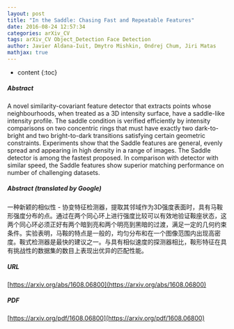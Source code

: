 ```yaml
---
layout: post
title: "In the Saddle: Chasing Fast and Repeatable Features"
date: 2016-08-24 12:57:34
categories: arXiv_CV
tags: arXiv_CV Object_Detection Face Detection
author: Javier Aldana-Iuit, Dmytro Mishkin, Ondrej Chum, Jiri Matas
mathjax: true
---
```


* content
{:toc}

##### Abstract
A novel similarity-covariant feature detector that extracts points whose neighbourhoods, when treated as a 3D intensity surface, have a saddle-like intensity profile. The saddle condition is verified efficiently by intensity comparisons on two concentric rings that must have exactly two dark-to-bright and two bright-to-dark transitions satisfying certain geometric constraints. Experiments show that the Saddle features are general, evenly spread and appearing in high density in a range of images. The Saddle detector is among the fastest proposed. In comparison with detector with similar speed, the Saddle features show superior matching performance on number of challenging datasets.

##### Abstract (translated by Google)
一种新颖的相似性 - 协变特征检测器，提取其邻域作为3D强度表面时，具有马鞍形强度分布的点。通过在两个同心环上进行强度比较可以有效地验证鞍座状态，这两个同心环必须正好有两个暗到亮和两个明亮到黑暗的过渡，满足一定的几何约束条件。实验表明，马鞍的特点是一般的，均匀分布和在一个图像范围内出现高密度。鞍式检测器是最快的建议之一。与具有相似速度的探测器相比，鞍形特征在具有挑战性的数据集的数目上表现出优异的匹配性能。

##### URL
[https://arxiv.org/abs/1608.06800](https://arxiv.org/abs/1608.06800)

##### PDF
[https://arxiv.org/pdf/1608.06800](https://arxiv.org/pdf/1608.06800)

